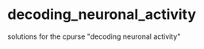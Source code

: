 decoding_neuronal_activity
==========================

solutions for the cpurse "decoding neuronal activity"